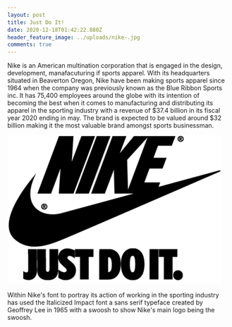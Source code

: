 ```yaml
---
layout: post
title: Just Do It!
date: 2020-12-18T01:42:22.880Z
header_feature_image: ../uploads/nike-.jpg
comments: true
---
```

Nike is an American multination corporation that is engaged in the design, development, manafacuturing if sports apparel. With its headquarters situated in Beaverton Oregon, Nike have been making sports apparel since 1964 when the company was previously known as the Blue Ribbon Sports inc. It has 75,400 employees around the globe with its intention of becoming the best when it comes to manufacturing and distributing its apparel in the sporting industry with a revenue of $37.4 billion in its fiscal year 2020 ending in may. The brand is expected to be valued around $32 billion making it the most valuable brand amongst sports businessman.







![](../uploads/nike-just-do-it-.png)

Within Nike's font to portray its action of working in the sporting industry has used the Italicized Impact font a sans serif typeface created by Geoffrey Lee in 1965  with a swoosh to show Nike's main logo being the swoosh.